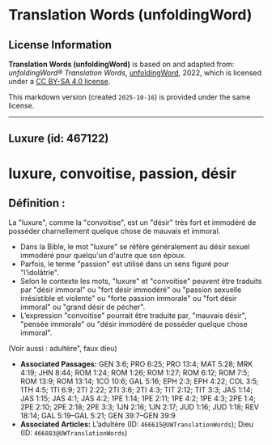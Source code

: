 # Translation Words (unfoldingWord)

## License Information

**Translation Words (unfoldingWord)** is based on and adapted from: _unfoldingWord® Translation Words_, [unfoldingWord](https://unfoldingword.org/utw), 2022, which is licensed under a [CC BY-SA 4.0 license](https://creativecommons.org/licenses/by-sa/4.0/legalcode.en).

This markdown version (created `2025-10-16`) is provided under the same license.



--------------------------------

## Luxure (id: 467122)

luxure, convoitise, passion, désir
==================================

Définition :
------------

La "luxure", comme la "convoitise", est un "désir" très fort et immodéré de posséder charnellement quelque chose de mauvais et immoral.

* Dans la Bible, le mot "luxure" se réfère généralement au désir sexuel immodéré pour quelqu'un d'autre que son époux.
* Parfois, le terme "passion" est utilisé dans un sens figuré pour "l’idolâtrie".
* Selon le contexte les mots, "luxure" et "convoitise" peuvent être traduits par "désir immoral" ou "fort désir immodéré" ou "passion sexuelle irrésistible et violente" ou "forte passion immorale" ou "fort désir immoral" ou "grand désir de pécher".
* L’expression "convoitise" pourrait être traduite par, "mauvais désir", "pensée immorale" ou "désir immodéré de posséder quelque chose immoral".

(Voir aussi : adultère", faux dieu)

* **Associated Passages:** GEN 3:6; PRO 6:25; PRO 13:4; MAT 5:28; MRK 4:19; JHN 8:44; ROM 1:24; ROM 1:26; ROM 1:27; ROM 6:12; ROM 7:5; ROM 13:9; ROM 13:14; 1CO 10:6; GAL 5:16; EPH 2:3; EPH 4:22; COL 3:5; 1TH 4:5; 1TI 6:9; 2TI 2:22; 2TI 3:6; 2TI 4:3; TIT 2:12; TIT 3:3; JAS 1:14; JAS 1:15; JAS 4:1; JAS 4:2; 1PE 1:14; 1PE 2:11; 1PE 4:2; 1PE 4:3; 2PE 1:4; 2PE 2:10; 2PE 2:18; 2PE 3:3; 1JN 2:16; 1JN 2:17; JUD 1:16; JUD 1:18; REV 18:14; GAL 5:19–GAL 5:21; GEN 39:7–GEN 39:9
* **Associated Articles:** L’adultère (ID: `466615@UWTranslationWords`); Dieu (ID: `466883@UWTranslationWords`)

